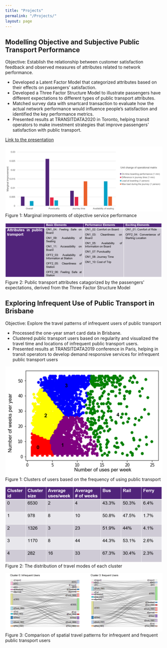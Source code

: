 ```yaml
---
title: "Projects"
permalink: "/Projects/"
layout: page
---
```


## Modelling Objective and Subjective Public Transport Performance

Objective: Establish the relationship between customer satisfaction feedback and observed measures of attributes related to network performance.

 - Developed a Latent Factor Model that categorized attributes based on their effects on passengers’ satisfaction.
 - Developed a Three Factor Structure Model to illustrate passengers have different expectations to different types of public transport attributes.
 - Matched survey data with smartcard transaction to evaluate how the actual network performance would influence people’s satisfaction and identified the key performance metrics.
 - Presented results at TRANSITDATA2020 in Toronto, helping transit operators to make investment strategies that improve passengers’ satisfaction with public transport. 

[Link to the presentation](https://www.youtube.com/watch?v=4AmQ6SHDylA)

![title](/image/sat_result.png)
Figure 1: Marginal improments of objective service performance 

![title](/image/threefactor.png)
Figure 2: Public transport attributes catagorized by the passengers' expectations, derived from the Three Factor Structure Model 

## Exploring Infrequent Use of Public Transport in Brisbane

Objective: Explore the travel patterns of infrequent users of public transport

 - Processed the one-year smart card data in Brisbane.
 - Clustered public transport users based on regularity and visualized the travel time and locations of infrequent public transport users.
 - Presented results at TRANSITDATA2019 conference in Paris, helping in transit operators to develop demand responsive services for infrequent public transport users

![title](/image/clusterusers.png)
Figure 1: Clusters of users based on the frequency of using public transport


![title](/image/travelmode.png)
Figure 2: The distribution of travel modes of each cluster

![title](/image/spatialtravelpattern.png)
Figure 3: Comparison of spatial travel patterns for infrequent and frequent public transport users

